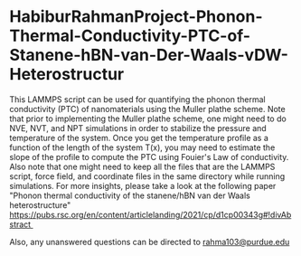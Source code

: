 # HabiburRahmanProject-Phonon-Thermal-Conductivity-PTC-of-Stanene-hBN-van-Der-Waals-vDW-Heterostructur
This LAMMPS script can be used for quantifying the phonon thermal conductivity (PTC) of nanomaterials using the Muller plathe scheme. Note that prior to implementing the Muller plathe scheme, one might need to do NVE, NVT, and NPT simulations in order to stabilize the pressure and temperature of the system. Once you get the temperature profile as a function of the length of the system T(x), you may need to estimate the slope of the profile to compute the PTC using Fouier's Law of conductivity. Also note that one might need to keep all the files that are the LAMMPS script, force field, and coordinate files in the same directory while running simulations. For more insights, please take a look at the following paper "Phonon thermal conductivity of the stanene/hBN van der Waals heterostructure" https://pubs.rsc.org/en/content/articlelanding/2021/cp/d1cp00343g#!divAbstract 

Also, any unanswered questions can be directed to rahma103@purdue.edu
